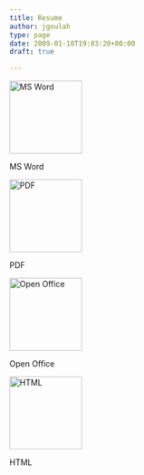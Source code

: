 ```yaml
---
title: Resume
author: jgoulah
type: page
date: 2009-01-10T19:03:20+00:00
draft: true

---
```

<div id="attachment_12" style="width: 138px" class="wp-caption alignleft">
  <a href="http://resume.johngoulah.com/John_Goulah.doc"><img class="size-full wp-image-12" title="MS Word" src="http://blog.johngoulah.com/wp-content/uploads/2009/01/wordicon.png" alt="MS Word" width="128" height="128" /></a>
  
  <p class="wp-caption-text">
    MS Word
  </p>
</div>

<div id="attachment_11" style="width: 138px" class="wp-caption alignleft">
  <a href="http://resume.johngoulah.com/John_Goulah.pdf"><img class="size-full wp-image-11" title="PDF" src="http://blog.johngoulah.com/wp-content/uploads/2009/01/pdficon.png" alt="PDF" width="128" height="128" /></a>
  
  <p class="wp-caption-text">
    PDF
  </p>
</div>

<div id="attachment_10" style="width: 138px" class="wp-caption alignleft">
  <a href="http://resume.johngoulah.com/John_Goulah.odt"><img class="size-full wp-image-10" title="Open Office" src="http://blog.johngoulah.com/wp-content/uploads/2009/01/openoffice_icon.png" alt="Open Office" width="128" height="128" /></a>
  
  <p class="wp-caption-text">
    Open Office
  </p>
</div>

<div id="attachment_9" style="width: 138px" class="wp-caption alignleft">
  <a href="http://resume.johngoulah.com/John_Goulah.html"><img class="size-full wp-image-9" title="HTML" src="http://blog.johngoulah.com/wp-content/uploads/2009/01/htmlicon.png" alt="HTML" width="128" height="128" /></a>
  
  <p class="wp-caption-text">
    HTML
  </p>
</div>